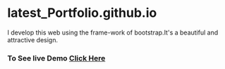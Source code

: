 # latest_Portfolio.github.io
I develop this web using the frame-work of bootstrap.It's a beautiful and attractive design.
### To See live Demo [Click Here](https://ahsanwebengr.github.io/latest_Portfolio.github.io/)
